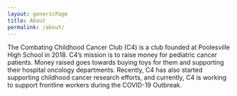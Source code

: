 ```yaml
---
layout: genericPage
title: About
permalink: /about/
---
```


The Combating Childhood Cancer Club (C4) is a club founded at Poolesville High School in 2018. C4’s mission is to raise money for pediatric cancer patients. Money raised goes towards buying toys for them and supporting their hospital oncology departments. Recently, C4 has also started supporting childhood cancer research efforts, and currently, C4 is working to support frontline workers during the COVID-19 Outbreak.
